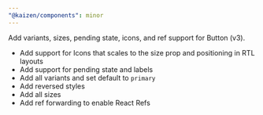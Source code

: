 ```yaml
---
"@kaizen/components": minor
---
```


Add variants, sizes, pending state, icons, and ref support for Button (v3).

* Add support for Icons that scales to the size prop and positioning in RTL layouts
* Add support for pending state and labels
* Add all variants and set default to `primary` 
* Add reversed styles
* Add all sizes
* Add ref forwarding to enable React Refs
